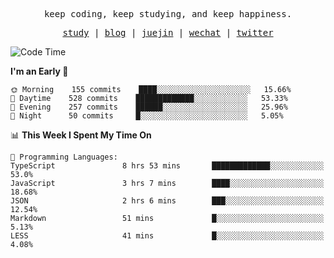 <p align="center">
  <samp>
    <span>keep coding, keep studying, and keep happiness.</span>
  </samp>
</p>

<p align="center">
  <samp>
    <a href="https://github.com/ouduidui/fe-study">study</a> |
    <a href="https://deweyou.me">blog</a>  |
    <a href="https://juejin.cn/user/4309700183594366">juejin</a> |
    <a href="https://user-images.githubusercontent.com/54696834/165071004-6509e3f2-90c3-448c-9d92-3da42b0c2021.jpeg">wechat</a> |
    <a href="https://twitter.com/ouduidui">twitter</a>
  </samp>
</p>

<!--START_SECTION:waka-->
![Code Time](http://img.shields.io/badge/Code%20Time-2%2C366%20hrs%2050%20mins-blue)

**I'm an Early 🐤** 

```text
🌞 Morning    155 commits    ████░░░░░░░░░░░░░░░░░░░░░   15.66% 
🌆 Daytime    528 commits    █████████████░░░░░░░░░░░░   53.33% 
🌃 Evening    257 commits    ██████░░░░░░░░░░░░░░░░░░░   25.96% 
🌙 Night      50 commits     █░░░░░░░░░░░░░░░░░░░░░░░░   5.05%

```


📊 **This Week I Spent My Time On** 

```text
💬 Programming Languages: 
TypeScript               8 hrs 53 mins       █████████████░░░░░░░░░░░░   53.0% 
JavaScript               3 hrs 7 mins        ████░░░░░░░░░░░░░░░░░░░░░   18.68% 
JSON                     2 hrs 6 mins        ███░░░░░░░░░░░░░░░░░░░░░░   12.54% 
Markdown                 51 mins             █░░░░░░░░░░░░░░░░░░░░░░░░   5.13% 
LESS                     41 mins             █░░░░░░░░░░░░░░░░░░░░░░░░   4.08%

```


<!--END_SECTION:waka-->
